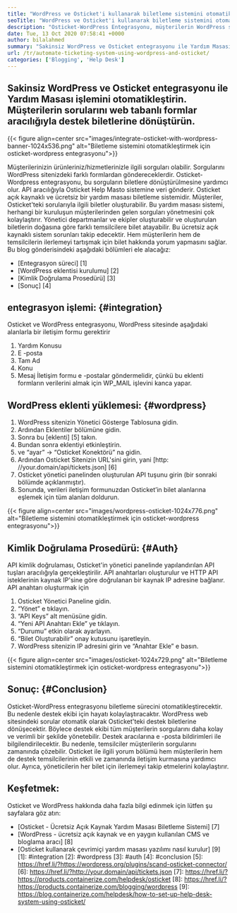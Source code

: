 ```yaml
---
title: "WordPress ve Osticket'i kullanarak biletleme sistemini otomatikleştirin" 
seoTitle: "WordPress ve Osticket'i kullanarak biletleme sistemini otomatikleştirin" 
description: "Osticket-WordPress Entegrasyonu, müşterilerin WordPress sitesinden destek biletleri oluşturmaları ve bunları Osticket Gösterge Tablosu'ndan yönetmeleri için bir yol sağlar." 
date: Tue, 13 Oct 2020 07:58:41 +0000
author: bilalahmed
summary: "Sakinsiz WordPress ve Osticket entegrasyonu ile Yardım Masası işlemini otomatikleştirin. Müşterilerin sorularını web tabanlı formlar aracılığıyla destek biletlerine dönüştürün." 
url: /tr/automate-ticketing-system-using-wordpress-and-osticket/
categories: ['Blogging', 'Help Desk']
---
```


## Sakinsiz WordPress ve Osticket entegrasyonu ile Yardım Masası işlemini otomatikleştirin. Müşterilerin sorularını web tabanlı formlar aracılığıyla destek biletlerine dönüştürün.

{{< figure align=center src="images/integrate-osticket-with-wordpress-banner-1024x536.png" alt="Biletleme sistemini otomatikleştirmek için osticket-wordpress entegrasyonu">}}

Müşterilerinizin ürünleriniz/hizmetlerinizle ilgili sorguları olabilir. Sorgularını WordPress sitenizdeki farklı formlardan göndereceklerdir. Osticket-Wordpress entegrasyonu, bu sorguların biletlere dönüştürülmesine yardımcı olur. API aracılığıyla Osticket Help Masto sistemine veri gönderir.
Osticket açık kaynaklı ve ücretsiz bir yardım masası biletleme sistemidir. Müşteriler, Osticket'teki sorularıyla ilgili biletler oluşturabilir. Bu yardım masası sistemi, herhangi bir kuruluşun müşterilerinden gelen sorguları yönetmesini çok kolaylaştırır. Yönetici departmanlar ve ekipler oluşturabilir ve oluşturulan biletlerin doğasına göre farklı temsilcilere bilet atayabilir. Bu ücretsiz açık kaynaklı sistem sorunları takip edecektir. Hem müşterilerin hem de temsilcilerin ilerlemeyi tartışmak için bilet hakkında yorum yapmasını sağlar. Bu blog gönderisindeki aşağıdaki bölümleri ele alacağız:
  * [Entegrasyon süreci] [1]
  * [WordPress eklentisi kurulumu] [2]
  * [Kimlik Doğrulama Prosedürü] [3]
  * [Sonuç] [4]

## entegrasyon işlemi: {#integration}
Osticket ve WordPress entegrasyonu, WordPress sitesinde aşağıdaki alanlarla bir iletişim formu gerektirir
  1. Yardım Konusu
  2. E -posta
  3. Tam Ad
  4. Konu
  5. Mesaj
İletişim formu e -postalar göndermelidir, çünkü bu eklenti formların verilerini almak için WP_MAIL işlevini kanca yapar.

## WordPress eklenti yüklemesi: {#wordpress}
  1. WordPress sitenizin Yönetici Gösterge Tablosuna gidin.
  2. Ardından Eklentiler bölümüne gidin.
  3. Sonra bu [eklenti] [5] takın.
  4. Bundan sonra eklentiyi etkinleştirin.
  5. ve “ayar” -> “Osticket Konektörü” na gidin.
  6. Ardından Osticket Sitenizin URL'sini girin, yani [http: //your.domain/api/tickets.json] [6]
  7. Osticket yönetici panelinden oluşturulan API tuşunu girin (bir sonraki bölümde açıklanmıştır).
  8. Sonunda, verileri iletişim formunuzdan Osticket’in bilet alanlarına eşlemek için tüm alanları doldurun.

{{< figure align=center src="images/wordpress-osticket-1024x776.png" alt="Biletleme sistemini otomatikleştirmek için osticket-wordpress entegrasyonu">}}


## Kimlik Doğrulama Prosedürü: {#Auth}
API kimlik doğrulaması, Osticket'in yönetici panelinde yapılandırılan API tuşları aracılığıyla gerçekleştirilir. API anahtarları oluşturulur ve HTTP API isteklerinin kaynak IP'sine göre doğrulanan bir kaynak IP adresine bağlanır. API anahtarı oluşturmak için
  1. Osticket Yönetici Paneline gidin.
  2. “Yönet” e tıklayın.
  3. “API Keys” alt menüsüne gidin.
  4. “Yeni API Anahtarı Ekle” ye tıklayın.
  5. “Durumu” etkin olarak ayarlayın.
  6. “Bilet Oluşturabilir” onay kutusunu işaretleyin.
  7. WordPress sitenizin IP adresini girin ve “Anahtar Ekle” e basın.

{{< figure align=center src="images/osticket-1024x729.png" alt="Biletleme sistemini otomatikleştirmek için osticket-wordpress entegrasyonu">}}


## Sonuç: {#Conclusion}
Osticket-WordPress entegrasyonu biletleme sürecini otomatikleştirecektir. Bu nedenle destek ekibi için hayatı kolaylaştıracaktır. WordPress web sitesindeki sorular otomatik olarak Osticket'teki destek biletlerine dönüşecektir. Böylece destek ekibi tüm müşterilerin sorgularını daha kolay ve verimli bir şekilde yönetebilir. Destek aracılarına e -posta bildirimleri ile bilgilendirilecektir. Bu nedenle, temsilciler müşterilerin sorgularını zamanında çözebilir. Osticket ile ilgili yorum bölümü hem müşterilerin hem de destek temsilcilerinin etkili ve zamanında iletişim kurmasına yardımcı olur. Ayrıca, yöneticilerin her bilet için ilerlemeyi takip etmelerini kolaylaştırır.

## Keşfetmek:
Osticket ve WordPress hakkında daha fazla bilgi edinmek için lütfen şu sayfalara göz atın:
  * [Osticket - Ücretsiz Açık Kaynak Yardım Masası Biletleme Sistemi] [7]
  * [WordPress - ücretsiz açık kaynak ve en yaygın kullanılan CMS ve bloglama aracı] [8]
  * [Osticket kullanarak çevrimiçi yardım masası yazılımı nasıl kurulur] [9]
[1]: #integration
[2]: #wordpress
[3]: #auth
[4]: #conclusion
[5]: https://href.li/?https://wordpress.org/plugins/scand-osticket-connector/
[6]: https://href.li/?http://your.domain/api/tickets.json
[7]: https://href.li/?https://products.containerize.com/helpdesk/osticket
[8]: https://href.li/?https://products.containerize.com/blogging/wordpress
[9]: https://blog.containerize.com/helpdesk/how-to-set-up-help-desk-system-using-osticket/
